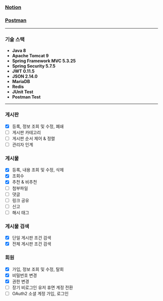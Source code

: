 [//]: # (# Perfect Community API)

[//]: # (![Java]&#40;https://img.shields.io/badge/java-%23ED8B00.svg?style=for-the-badge&logo=java&logoColor=white&#41;)

[//]: # (![Spring]&#40;https://img.shields.io/badge/spring-%236DB33F.svg?style=for-the-badge&logo=spring&logoColor=white&#41;)

[//]: # (![MariaDB]&#40;https://img.shields.io/badge/MariaDB-003545?style=for-the-badge&logo=mariadb&logoColor=white&#41;)

[//]: # (<br>)

[//]: # (![Apache Tomcat]&#40;https://img.shields.io/badge/apache%20tomcat-%23F8DC75.svg?style=for-the-badge&logo=apache-tomcat&logoColor=black&#41; )

[//]: # (![]&#40;https://img.shields.io/badge/Apache%20Tomcat-9-orange&#41;)

### [Notion](https://jr-developer-ahngbeom.notion.site/Perfect-Community-API-87b6d4c45503482786d31f155a40a986)

### [Postman](https://www.postman.com/ahng-beom/workspace/perfect-community-api)

---

### 기술 스택

- **Java 8**
- **Apache Tomcat 9**
- **Spring Framework MVC 5.3.25**
- **Spring Security 5.7.5**
- **JWT 0.11.5**
- **JSON 2.14.0**
- **MariaDB**
- **Redis**
- **JUnit Test**
- **Postman Test**

---
### 게시판
- [x]  등록, 정보 조회 및 수정, 폐쇄
- [ ]  게시판 카테고리
- [ ]  게시판 순서 제어 & 정렬
- [ ]  관리자 인계

### 게시물
- [x]  등록, 내용 조회 및 수정, 삭제
- [x]  조회수
- [x]  추천 & 비추천
- [ ]  첨부파일
- [ ]  댓글
- [ ]  링크 공유
- [ ]  신고
- [ ]  해시 태그

### 게시물 검색
- [x]  단일 게시판 조건 검색
- [x]  전체 게시판 조건 검색

### 회원
- [x]  가입, 정보 조회 및 수정, 탈회
- [x]  비밀번호 변경
- [x]  권한 변경
- [ ]  장기 비로그인 유저 휴면 계정 전환
- [ ]  OAuth2 소셜 계정 가입, 로그인
